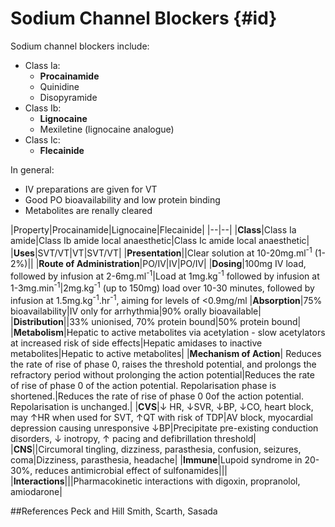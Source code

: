 # Sodium Channel Blockers {#id}

Sodium channel blockers include:
* Class Ia:
    * **Procainamide**
    * Quinidine
    * Disopyramide
* Class Ib:
    * **Lignocaine**
    * Mexiletine (lignocaine analogue)
* Class Ic:
    * **Flecainide**

In general:
* IV preparations are given for VT
* Good PO bioavailability and low protein binding
* Metabolites are renally cleared

|Property|Procainamide|Lignocaine|Flecainide|
|--|--|
|**Class**|Class Ia amide|Class Ib amide local anaesthetic|Class Ic amide local anaesthetic|
|**Uses**|SVT/VT|VT|SVT/VT|
|**Presentation**||Clear solution at 10-20mg.ml<sup>-1</sup> (1-2%)||
|**Route of Administration**|PO/IV|IV|PO/IV|
|**Dosing**|100mg IV load, followed by infusion at 2-6mg.ml<sup>-1</sup>|Load at 1mg.kg<sup>-1</sup> followed by infusion at 1-3mg.min<sup>-1</sup>|2mg.kg<sup>-1</sup> (up to 150mg) load over 10-30 minutes, followed by infusion at 1.5mg.kg<sup>-1</sup>.hr<sup>-1</sup>, aiming for levels of <0.9mg/ml
|**Absorption**|75% bioavailability|IV only for arrhythmia|90% orally bioavailable|
|**Distribution**||33% unionised, 70% protein bound|50% protein bound|
|**Metabolism**|Hepatic to active metabolites via acetylation - slow acetylators at increased risk of side effects|Hepatic amidases to inactive metabolites|Hepatic to active metabolites|
|**Mechanism of Action**| Reduces the rate of rise of phase 0, raises the threshold potential, and prolongs the refractory period without prolonging the action potential|Reduces the rate of rise of phase 0 of the action potential. Repolarisation phase is shortened.|Reduces the rate of rise of phase 0 0of the action potential. Repolarisation is unchanged.|
|**CVS**|↓ HR, ↓SVR, ↓BP, ↓CO, heart block, may ↑HR when used for SVT, ↑QT with risk of TDP|AV block, myocardial depression causing unresponsive ↓BP|Precipitate pre-existing conduction disorders, ↓ inotropy, ↑ pacing and defibrillation threshold|
|**CNS**||Circumoral tingling, dizziness, parasthesia, confusion, seizures, coma|Dizziness, parasthesia, headache|
|**Immune**|Lupoid syndrome in 20-30%, reduces antimicrobial effect of sulfonamides|||
|**Interactions**|||Pharmacokinetic interactions with digoxin, propranolol, amiodarone|

##References
Peck and Hill
Smith, Scarth, Sasada